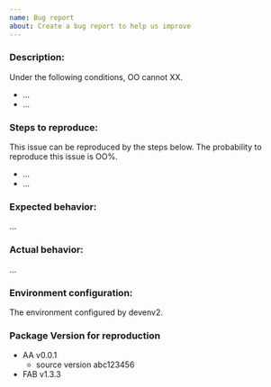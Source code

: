 ```yaml
---
name: Bug report
about: Create a bug report to help us improve
---
```


### Description:

Under the following conditions, OO cannot XX.

 * ...
 * ...

### Steps to reproduce:

This issue can be reproduced by the steps below. The probability to reproduce this issue is OO%.

 * ...
 * ...

### Expected behavior:

...

### Actual behavior:

...

### Environment configuration:

The environment configured by devenv2.

### Package Version for reproduction

* AA v0.0.1
  * source version abc123456
* FAB v1.3.3

